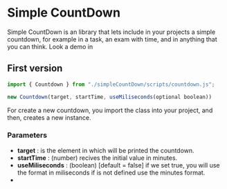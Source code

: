 # Simple CountDown
Simple CountDown is  an library that lets include in your projects a simple countdown, for example in a task, an exam with time, and in anything that you can think.
Look a demo in 
## First version
```js
import { Countdown } from "./simpleCountDown/scripts/countdown.js";

new Countdown(target, startTime, useMiliseconds(optional boolean))
```
For create a new countdown, you import the class into your project, and then, creates a new instance.
### Parameters
- **target** : is the element in which will be printed the countdown.
- **startTime** : (number) recives the initial value in minutes.
- **useMiliseconds** : (boolean) [default = false] if we set true, you will use the format in miliseconds if is not defined use the minutes format.
- 